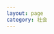 ```yaml
---
layout: page
category: 社会
---
```


<script setup lang="ts">
import Library from "/.vitepress/theme/layouts/Library.vue";
</script>

<Library />
